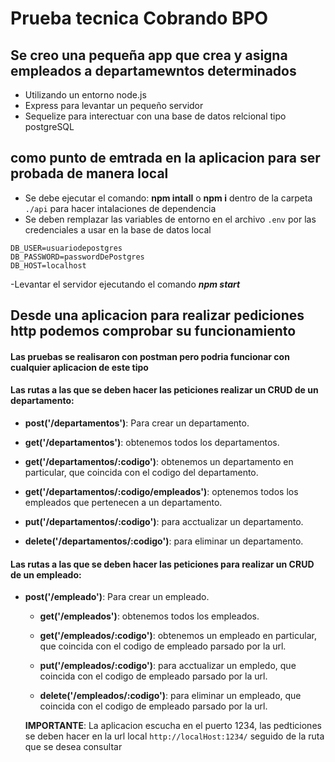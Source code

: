 # Prueba tecnica Cobrando BPO


## Se creo una pequeña app que crea y asigna empleados a departamewntos determinados

- Utilizando un entorno node.js
- Express para levantar un pequeño servidor 
- Sequelize para interectuar con una base de datos relcional tipo postgreSQL

## como punto de emtrada en la aplicacion para ser probada de manera local

- Se debe ejecutar el comando: **npm intall** o **npm i** dentro de la carpeta `./api` para hacer intalaciones de dependencia
- Se deben remplazar las variables de entorno en el archivo `.env` por las credenciales a usar en la base de datos local 
```
DB_USER=usuariodepostgres
DB_PASSWORD=passwordDePostgres
DB_HOST=localhost
```
-Levantar el servidor ejecutando el comando ***npm start***

## Desde una aplicacion para realizar pediciones http podemos comprobar su funcionamiento

#### Las pruebas se realisaron con postman pero podria funcionar con cualquier aplicacion de este tipo

#### Las rutas a las que se deben hacer las peticiones realizar un CRUD de un departamento:


  - **post('/departamentos')**: Para crear un departamento.

  - **get('/departamentos')**: obtenemos todos los departamentos.

  - **get('/departamentos/:codigo')**: obtenemos un departamento en particular, que coincida con el codigo del departamento.

   - **get('/departamentos/:codigo/empleados')**: optenemos todos los empleados que pertenecen a un departamento. 


   - **put('/departamentos/:codigo')**: para acctualizar un departamento.

  - **delete('/departamentos/:codigo')**: para eliminar un departamento.

#### Las rutas a las que se deben hacer las peticiones para realizar un CRUD de un empleado:

- **post('/empleado')**: Para crear un empleado.

  - **get('/empleados')**: obtenemos todos los empleados.

  - **get('/empleados/:codigo')**: obtenemos un empleado en particular, que coincida con el codigo de empleado parsado por la url.

   - **put('/empleados/:codigo')**: para acctualizar un empledo, que coincida con el codigo de empleado parsado por la url.

  - **delete('/empleados/:codigo')**: para eliminar un empleado, que coincida con el codigo de empleado parsado por la url.

  __IMPORTANTE__: La aplicacion escucha en el puerto 1234, las pedticiones se deben hacer en la url local  `http://localHost:1234/` seguido de la ruta que se desea consultar 
